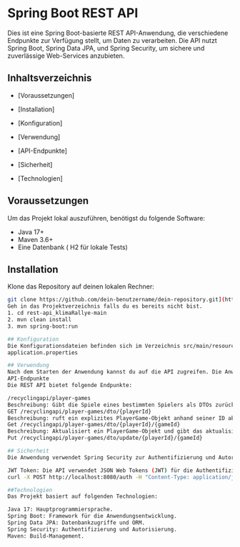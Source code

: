 # Spring Boot REST API

Dies ist eine Spring Boot-basierte REST API-Anwendung, die verschiedene Endpunkte zur Verfügung stellt, um Daten zu verarbeiten. Die API nutzt Spring Boot, Spring Data JPA, und Spring Security, um sichere und zuverlässige Web-Services anzubieten.

## Inhaltsverzeichnis

- [Voraussetzungen]
  
- [Installation]

- [Konfiguration]
  
- [Verwendung]

- [API-Endpunkte]

- [Sicherheit]

- [Technologien]

## Voraussetzungen

Um das Projekt lokal auszuführen, benötigst du folgende Software:
- Java 17+
- Maven 3.6+
- Eine Datenbank ( H2 für lokale Tests)

## Installation
Klone das Repository auf deinen lokalen Rechner:
   ```bash
   git clone https://github.com/dein-benutzername/dein-repository.git](https://github.com/JBJeff/rest-api_klimaRallye-main.git)
Geh in das Projektverzeichnis falls du es bereits nicht bist.
  1. cd rest-api_klimaRallye-main
  2. mvn clean install
  3. mvn spring-boot:run

## Konfiguration
Die Konfigurationsdateien befinden sich im Verzeichnis src/main/resources.
application.properties

## Verwendung 
Nach dem Starten der Anwendung kannst du auf die API zugreifen. Die Anwendung läuft standardmäßig auf http://localhost:8080.
API-Endpunkte
Die REST API bietet folgende Endpunkte:

/recyclingapi/player-games
  Beschreibung: Gibt die Spiele eines bestimmten Spielers als DTOs zurück.
  GET /recyclingapi/player-games/dto/{playerId}
  Beschreibung: ruft ein explizites PlayerGame-Objekt anhand seiner ID ab und gibt das DTO zurück
  Get /recyclingapi/player-games/dto/{playerId}/{gameId}
  Beschreibung: Aktualisiert ein PlayerGame-Objekt und gibt das aktualisierte DTO zurück.
  Put /recyclingapi/player-games/dto/update/{playerId}/{gameId}

## Sicherheit
Die Anwendung verwendet Spring Security zur Authentifizierung und Autorisierung. Um auf geschützte Endpunkte zuzugreifen, benötigst du ein Token.

JWT Token: Die API verwendet JSON Web Tokens (JWT) für die Authentifizierung.
curl -X POST http://localhost:8080/auth -H "Content-Type: application/json" -d '{"username": "user", "email ": "jb@t-online.de" ,password": "pass"}'

##Technologien
Das Projekt basiert auf folgenden Technologien:

Java 17: Hauptprogrammiersprache.
Spring Boot: Framework für die Anwendungsentwicklung.
Spring Data JPA: Datenbankzugriffe und ORM.
Spring Security: Authentifizierung und Autorisierung.
Maven: Build-Management.




